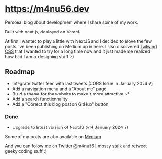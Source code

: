 # https://m4nu56.dev

Personal blog about development where I share some of my work.

Built with next.js, deployed on Vercel. 

At first I wanted to play a little with NextJS and I decided to move the few posts I've been publishing on Medium up in here.
I also discovered [Tailwind CSS](https://tailwindcss.com/) that I wanted to try for a long time now and it just made me realized how bad I am at designing stuff :-)

## Roadmap

- Integrate twitter feed with last tweets (CORS Issue in January 2024 √)
- Add a navigation menu and a "About me" page
- Build a theme for the website to make it more attractive :-°
- Add a search functionnality
- Add a "Correct this blog post on GitHub" button 

### Done
- Upgrade to latest version of NextJS (v14 January 2024 √)

Some of my posts are also available on [Medium](https://medium.com/@mnu)

And you can follow me on Twitter [@m4nu56](https://twitter.com/m4nu56) I mostly stalk and retweet geeky coding stuff :)